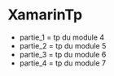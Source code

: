 # XamarinTp
* partie_1 = tp du module 4
* partie_2 = tp du module 5
* partie_3 = tp du module 6
* partie_4 = tp du module 7
